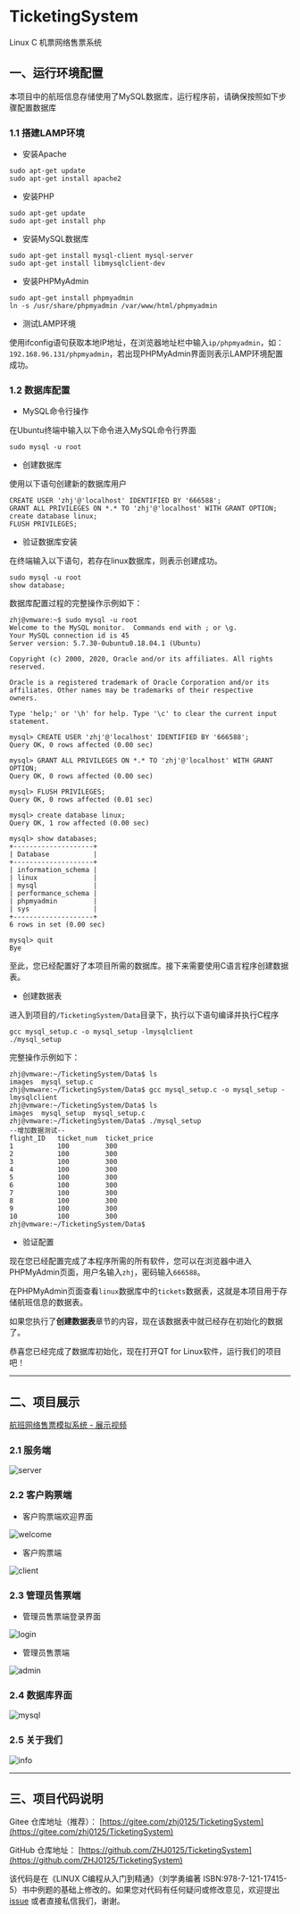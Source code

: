 # TicketingSystem

Linux C 机票网络售票系统

## 一、运行环境配置

本项目中的航班信息存储使用了MySQL数据库，运行程序前，请确保按照如下步骤配置数据库

### 1.1 搭建LAMP环境

* 安装Apache

```shell
sudo apt-get update
sudo apt-get install apache2
```

* 安装PHP

```shell
sudo apt-get update
sudo apt-get install php
```

* 安装MySQL数据库

```shell
sudo apt-get install mysql-client mysql-server
sudo apt-get install libmysqlclient-dev
```

* 安装PHPMyAdmin

```shell
sudo apt-get install phpmyadmin
ln -s /usr/share/phpmyadmin /var/www/html/phpmyadmin
```

* 测试LAMP环境

使用ifconfig语句获取本地IP地址，在浏览器地址栏中输入`ip/phpmyadmin`，如：`192.168.96.131/phpmyadmin`，若出现PHPMyAdmin界面则表示LAMP环境配置成功。

### 1.2 数据库配置

* MySQL命令行操作

在Ubuntu终端中输入以下命令进入MySQL命令行界面

```shell
sudo mysql -u root
```

* 创建数据库

使用以下语句创建新的数据库用户

```shell
CREATE USER 'zhj'@'localhost' IDENTIFIED BY '666588';
GRANT ALL PRIVILEGES ON *.* TO 'zhj'@'localhost' WITH GRANT OPTION;
create database linux;
FLUSH PRIVILEGES;
```

* 验证数据库安装

在终端输入以下语句，若存在linux数据库，则表示创建成功。

```shell
sudo mysql -u root
show database;
```

数据库配置过程的完整操作示例如下：

```shell
zhj@vmware:~$ sudo mysql -u root
Welcome to the MySQL monitor.  Commands end with ; or \g.
Your MySQL connection id is 45
Server version: 5.7.30-0ubuntu0.18.04.1 (Ubuntu)

Copyright (c) 2000, 2020, Oracle and/or its affiliates. All rights reserved.

Oracle is a registered trademark of Oracle Corporation and/or its
affiliates. Other names may be trademarks of their respective
owners.

Type 'help;' or '\h' for help. Type '\c' to clear the current input statement.

mysql> CREATE USER 'zhj'@'localhost' IDENTIFIED BY '666588';
Query OK, 0 rows affected (0.00 sec)

mysql> GRANT ALL PRIVILEGES ON *.* TO 'zhj'@'localhost' WITH GRANT OPTION;
Query OK, 0 rows affected (0.00 sec)

mysql> FLUSH PRIVILEGES;
Query OK, 0 rows affected (0.01 sec)

mysql> create database linux;
Query OK, 1 row affected (0.00 sec)

mysql> show databases;
+--------------------+
| Database           |
+--------------------+
| information_schema |
| linux              |
| mysql              |
| performance_schema |
| phpmyadmin         |
| sys                |
+--------------------+
6 rows in set (0.00 sec)

mysql> quit
Bye

```

至此，您已经配置好了本项目所需的数据库。接下来需要使用C语言程序创建数据表。

* 创建数据表

进入到项目的`/TicketingSystem/Data`目录下，执行以下语句编译并执行C程序

```shell
gcc mysql_setup.c -o mysql_setup -lmysqlclient
./mysql_setup
```

完整操作示例如下：

```shell
zhj@vmware:~/TicketingSystem/Data$ ls
images  mysql_setup.c
zhj@vmware:~/TicketingSystem/Data$ gcc mysql_setup.c -o mysql_setup -lmysqlclient
zhj@vmware:~/TicketingSystem/Data$ ls
images  mysql_setup  mysql_setup.c
zhj@vmware:~/TicketingSystem/Data$ ./mysql_setup
--增加数据测试--
flight_ID	ticket_num	ticket_price
1	        100	        300
2	        100	        300
3	        100	        300
4	        100	        300
5	        100	        300
6	        100	        300
7	        100	        300
8	        100	        300
9	        100	        300
10	        100	        300
zhj@vmware:~/TicketingSystem/Data$

```

* 验证配置

现在您已经配置完成了本程序所需的所有软件，您可以在浏览器中进入PHPMyAdmin页面，用户名输入`zhj`，密码输入`666588`。

在PHPMyAdmin页面查看`linux`数据库中的`tickets`数据表，这就是本项目用于存储航班信息的数据表。

如果您执行了**创建数据表**章节的内容，现在该数据表中就已经存在初始化的数据了。

恭喜您已经完成了数据库初始化，现在打开QT for Linux软件，运行我们的项目吧！

---

## 二、项目展示

[航班网络售票模拟系统 - 展示视频](https://www.bilibili.com/video/BV14T4y1J7bt/)

### 2.1 服务端

![server](Data/images/server.png)

### 2.2 客户购票端

* 客户购票端欢迎界面

![welcome](Data/images/welcome.png)

* 客户购票端

![client](Data/images/client.png)

### 2.3 管理员售票端

* 管理员售票端登录界面

![login](Data/images/login.png)

* 管理员售票端

![admin](Data/images/admin.png)

### 2.4 数据库界面

![mysql](Data/images/mysql.png)

### 2.5 关于我们

![info](Data/images/info.png)

---

## 三、项目代码说明

Gitee 仓库地址（推荐）： [https://gitee.com/zhj0125/TicketingSystem](https://gitee.com/zhj0125/TicketingSystem)

GitHub 仓库地址： [https://github.com/ZHJ0125/TicketingSystem](https://github.com/ZHJ0125/TicketingSystem)

该代码是在《LINUX C编程从入门到精通》（刘学勇编著 ISBN:978-7-121-17415-5）书中例题的基础上修改的。如果您对代码有任何疑问或修改意见，欢迎提出[issue](https://gitee.com/zhj0125/TicketingSystem/issues) 或者直接私信我们，谢谢。
